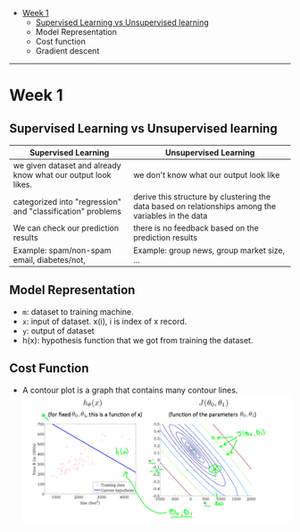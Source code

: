 * [Week 1](#week-1)
  - [Supervised Learning vs Unsupervised learning](#supervised-learning-vs-unsupervised-learning)
  - Model Representation
  - Cost function
  - Gradient descent

****
# Week 1

## Supervised Learning vs Unsupervised learning
| Supervised Learning | Unsupervised Learning|
|-------------------- | -------------------- |
| we given dataset and already know what our output look likes.| we don't know what our output look like|
|  categorized into "regression" and "classification" problems | derive this structure by clustering the data based on relationships among the variables in the data |
| We can check our prediction results|there is no feedback based on the prediction results|
| Example: spam/non-spam email, diabetes/not,  | Example: group news, group market size, ...|

## Model Representation
- `m`: dataset to training machine.
- `x`: input of dataset. x(i), i is index of x record.
- `y`: output of dataset
- h(x): hypothesis function that we got from training the dataset.

## Cost Function
- A contour plot is a graph that contains many contour lines.
![Contour plot](./images/contour-plot.png)

